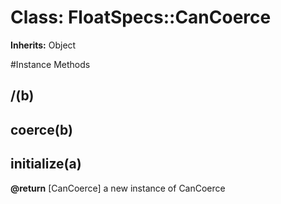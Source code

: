# Class: FloatSpecs::CanCoerce
**Inherits:** Object
    




#Instance Methods
## /(b) [](#method-i-/)

## coerce(b) [](#method-i-coerce)

## initialize(a) [](#method-i-initialize)

**@return** [CanCoerce] a new instance of CanCoerce

